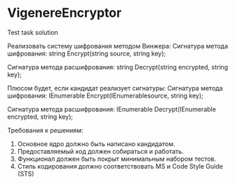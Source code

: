 # VigenereEncryptor
Test task solution

Реализовать систему шифрования методом Винжера:
Сигнатура метода шифрования:
string Encrypt(string source, string key);

Сигнатура метода расшифрования:
string Decrypt(string encrypted, string key);

Плюсом будет, если кандидат реализует сигнатуры:
Сигнатура метода шифрования:
IEnumerable<string> Encrypt(IEnumerable<string>source, string key);

Сигнатура метода расшифрования:
IEnumerable<string> Decrypt(IEnumerable<string> encrypted, string key);

Требования к решениям:
1) Основное ядро должно быть написано кандидатом.
2) Предоставляемый код должен собираться и работать.
3) Функционал должен быть покрыт минимальным набором тестов.
4) Стиль кодирования должно соответствовать МS и Code Style Guide (STS)
